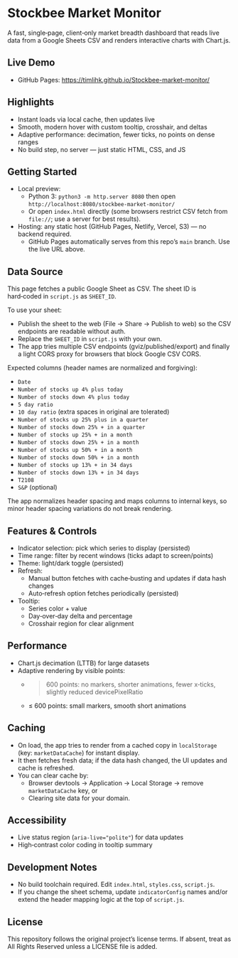 # Stockbee Market Monitor

A fast, single‑page, client‑only market breadth dashboard that reads live data from a Google Sheets CSV and renders interactive charts with Chart.js.

## Live Demo

- GitHub Pages: https://timlihk.github.io/Stockbee-market-monitor/

## Highlights

- Instant loads via local cache, then updates live
- Smooth, modern hover with custom tooltip, crosshair, and deltas
- Adaptive performance: decimation, fewer ticks, no points on dense ranges
- No build step, no server — just static HTML, CSS, and JS

## Getting Started

- Local preview:
  - Python 3: `python3 -m http.server 8080` then open `http://localhost:8080/stockbee-market-monitor/`
  - Or open `index.html` directly (some browsers restrict CSV fetch from `file://`; use a server for best results).
- Hosting: any static host (GitHub Pages, Netlify, Vercel, S3) — no backend required.
  - GitHub Pages automatically serves from this repo’s `main` branch. Use the live URL above.

## Data Source

This page fetches a public Google Sheet as CSV. The sheet ID is hard‑coded in `script.js` as `SHEET_ID`.

To use your sheet:
- Publish the sheet to the web (File → Share → Publish to web) so the CSV endpoints are readable without auth.
- Replace the `SHEET_ID` in `script.js` with your own.
- The app tries multiple CSV endpoints (gviz/published/export) and finally a light CORS proxy for browsers that block Google CSV CORS.

Expected columns (header names are normalized and forgiving):
- `Date`
- `Number of stocks up 4% plus today`
- `Number of stocks down 4% plus today`
- `5 day ratio`
- `10 day ratio` (extra spaces in original are tolerated)
- `Number of stocks up 25% plus in a quarter`
- `Number of stocks down 25% + in a quarter`
- `Number of stocks up 25% + in a month`
- `Number of stocks down 25% + in a month`
- `Number of stocks up 50% + in a month`
- `Number of stocks down 50% + in a month`
- `Number of stocks up 13% + in 34 days`
- `Number of stocks down 13% + in 34 days`
- `T2108`
- `S&P` (optional)

The app normalizes header spacing and maps columns to internal keys, so minor header spacing variations do not break rendering.

## Features & Controls

- Indicator selection: pick which series to display (persisted)
- Time range: filter by recent windows (ticks adapt to screen/points)
- Theme: light/dark toggle (persisted)
- Refresh:
  - Manual button fetches with cache‑busting and updates if data hash changes
  - Auto‑refresh option fetches periodically (persisted)
- Tooltip:
  - Series color + value
  - Day‑over‑day delta and percentage
  - Crosshair region for clear alignment

## Performance

- Chart.js decimation (LTTB) for large datasets
- Adaptive rendering by visible points:
  - > 600 points: no markers, shorter animations, fewer x‑ticks, slightly reduced devicePixelRatio
  - ≤ 600 points: small markers, smooth short animations

## Caching

- On load, the app tries to render from a cached copy in `localStorage` (key: `marketDataCache`) for instant display.
- It then fetches fresh data; if the data hash changed, the UI updates and cache is refreshed.
- You can clear cache by:
  - Browser devtools → Application → Local Storage → remove `marketDataCache` key, or
  - Clearing site data for your domain.

## Accessibility

- Live status region (`aria-live="polite"`) for data updates
- High‑contrast color coding in tooltip summary

## Development Notes

- No build toolchain required. Edit `index.html`, `styles.css`, `script.js`.
- If you change the sheet schema, update `indicatorConfig` names and/or extend the header mapping logic at the top of `script.js`.

## License

This repository follows the original project’s license terms. If absent, treat as All Rights Reserved unless a LICENSE file is added.
